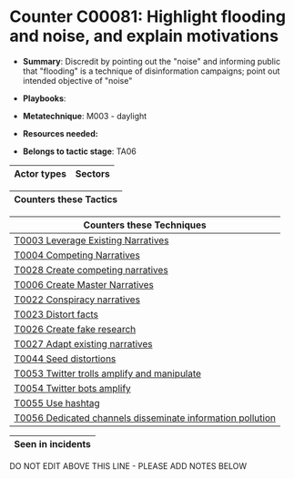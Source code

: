 # Counter C00081: Highlight flooding and noise, and explain motivations

* **Summary**: Discredit by pointing out the "noise" and informing public that "flooding" is a technique of disinformation campaigns; point out intended objective of "noise"

* **Playbooks**: 

* **Metatechnique**: M003 - daylight

* **Resources needed:** 

* **Belongs to tactic stage**: TA06


| Actor types | Sectors |
| ----------- | ------- |



| Counters these Tactics |
| ---------------------- |



| Counters these Techniques |
| ------------------------- |
| [T0003 Leverage Existing Narratives](../techniques/T0003.md) |
| [T0004 Competing Narratives](../techniques/T0004.md) |
| [T0028 Create competing narratives](../techniques/T0028.md) |
| [T0006 Create Master Narratives](../techniques/T0006.md) |
| [T0022 Conspiracy narratives](../techniques/T0022.md) |
| [T0023 Distort facts](../techniques/T0023.md) |
| [T0026 Create fake research](../techniques/T0026.md) |
| [T0027 Adapt existing narratives](../techniques/T0027.md) |
| [T0044 Seed distortions](../techniques/T0044.md) |
| [T0053 Twitter trolls amplify and manipulate](../techniques/T0053.md) |
| [T0054 Twitter bots amplify](../techniques/T0054.md) |
| [T0055 Use hashtag](../techniques/T0055.md) |
| [T0056 Dedicated channels disseminate information pollution](../techniques/T0056.md) |



| Seen in incidents |
| ----------------- |


DO NOT EDIT ABOVE THIS LINE - PLEASE ADD NOTES BELOW